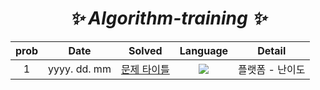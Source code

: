 <div align=center>

# _*✨ Algorithm-training ✨*_

| prob |     Date     |      Solved      |                                                Language                                                |     Detail      |
| :--: | :----------: | :--------------: | :----------------------------------------------------------------------------------------------------: | :-------------: |
|  1   | yyyy. dd. mm | [문제 타이틀](/) | <img src="https://img.shields.io/badge/javascript-F7DF1E?style=flat&logo=JavaScript&logoColor=black"/> | 플랫폼 - 난이도 |

</div>
